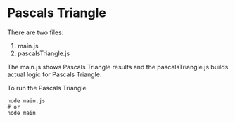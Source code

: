 # Pascals Triangle #

There are two files: 
1) main.js
2) pascalsTriangle.js 

The main.js shows Pascals Triangle results and 
the pascalsTriangle.js builds actual logic for Pascals Triangle. 

To run the Pascals Triangle

    node main.js 
    # or
    node main
